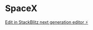 # SpaceX

[Edit in StackBlitz next generation editor ⚡️](https://stackblitz.com/~/github.com/ferdeveloperwork/SpaceX)